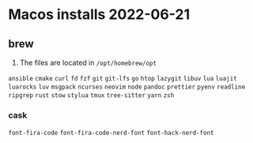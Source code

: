 # Macos installs 2022-06-21

## brew

1. The files are located in `/opt/homebrew/opt`

`ansible`
`cmake`
`curl`
`fd`
`fzf`
`git`
`git-lfs`
`go`
`htop`
`lazygit`
`libuv`
`lua`
`luajit`
`luarocks`
`luv`
`msgpack`
`ncurses`
`neovim`
`node`
`pandoc`
`prettier`
`pyenv`
`readline`
`ripgrep`
`rust`
`stow`
`stylua`
`tmux`
`tree-sitter`
`yarn`
`zsh`

### cask

`font-fira-code`
`font-fira-code-nerd-font`
`font-hack-nerd-font`
